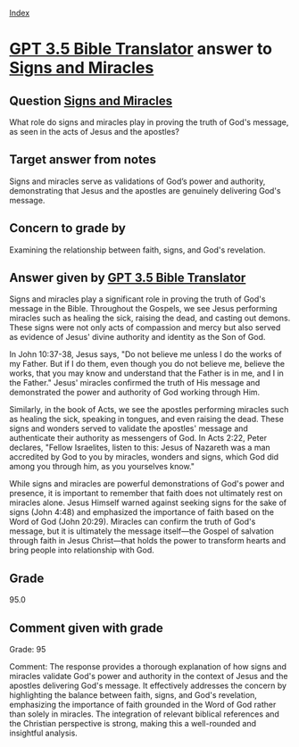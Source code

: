 
[Index](../../index.md)
# [GPT 3.5 Bible Translator](../../answering_models/GPT_3.5_Bible_Translator.md) answer to [Signs and Miracles](../../questions/Signs_and_Miracles.md)

## Question [Signs and Miracles](../../questions/Signs_and_Miracles.md)
What role do signs and miracles play in proving the truth of God's message, as seen in the acts of Jesus and the apostles?

## Target answer from notes
Signs and miracles serve as validations of God’s power and authority, demonstrating that Jesus and the apostles are genuinely delivering God's message.

## Concern to grade by
Examining the relationship between faith, signs, and God's revelation.

## Answer given by [GPT 3.5 Bible Translator](../../answering_models/GPT_3.5_Bible_Translator.md)
Signs and miracles play a significant role in proving the truth of God's message in the Bible. Throughout the Gospels, we see Jesus performing miracles such as healing the sick, raising the dead, and casting out demons. These signs were not only acts of compassion and mercy but also served as evidence of Jesus' divine authority and identity as the Son of God.

In John 10:37-38, Jesus says, "Do not believe me unless I do the works of my Father. But if I do them, even though you do not believe me, believe the works, that you may know and understand that the Father is in me, and I in the Father." Jesus' miracles confirmed the truth of His message and demonstrated the power and authority of God working through Him.

Similarly, in the book of Acts, we see the apostles performing miracles such as healing the sick, speaking in tongues, and even raising the dead. These signs and wonders served to validate the apostles' message and authenticate their authority as messengers of God. In Acts 2:22, Peter declares, "Fellow Israelites, listen to this: Jesus of Nazareth was a man accredited by God to you by miracles, wonders and signs, which God did among you through him, as you yourselves know."

While signs and miracles are powerful demonstrations of God's power and presence, it is important to remember that faith does not ultimately rest on miracles alone. Jesus Himself warned against seeking signs for the sake of signs (John 4:48) and emphasized the importance of faith based on the Word of God (John 20:29). Miracles can confirm the truth of God's message, but it is ultimately the message itself—the Gospel of salvation through faith in Jesus Christ—that holds the power to transform hearts and bring people into relationship with God.

## Grade
95.0

## Comment given with grade
Grade: 95

Comment: The response provides a thorough explanation of how signs and miracles validate God's power and authority in the context of Jesus and the apostles delivering God's message. It effectively addresses the concern by highlighting the balance between faith, signs, and God's revelation, emphasizing the importance of faith grounded in the Word of God rather than solely in miracles. The integration of relevant biblical references and the Christian perspective is strong, making this a well-rounded and insightful analysis.

